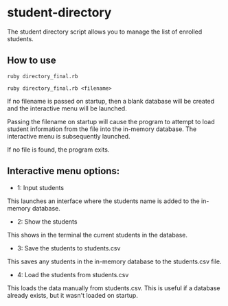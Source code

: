 # student-directory

The student directory script allows you to manage the list of enrolled students.

## How to use

```shell
ruby directory_final.rb

ruby directory_final.rb <filename>
```

If no filename is passed on startup, then a blank database will be created and the interactive menu will be launched.

Passing the filename on startup will cause the program to attempt to load student information from the file into the in-memory database. The interactive menu is subsequently launched.

If no file is found, the program exits.

## Interactive menu options:

* 1: Input students

This launches an interface where the students name is added to the in-memory database.

* 2: Show the students

This shows in the terminal the current students in the database.

* 3: Save the students to students.csv

This saves any students in the in-memory database to the students.csv file.

* 4: Load the students from students.csv

This loads the data manually from students.csv. This is useful if a database already exists, but it wasn't loaded on startup.

